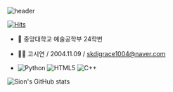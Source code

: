 ![header](https://capsule-render.vercel.app/api?type=waving&color=0:feb0ab,100:f5eded&height=250&section=header&text=Sion's%20Github&animation=fadeIn&fontColor=ffffff&fontSize=80&fontAlign=50&fontAlignY=42)

  [![Hits](https://hits.seeyoufarm.com/api/count/incr/badge.svg?url=https%3A%2F%2Fgithub.com%2Fskdigrace04&count_bg=%23000000&title_bg=%23FFAEB3&icon=github.svg&icon_color=%23FFFFFF&title=+TODAY+%2F+TOTAL&edge_flat=true)](https://hits.seeyoufarm.com)

- 🏫 중앙대학교 예술공학부 24학번
- 💁‍♀️ 고시연 / 2004.11.09 / skdigrace1004@naver.com
  
- ![Python](https://img.shields.io/badge/python-3670A0?style=for-the-badge&logo=python&logoColor=ffdd54)
  ![HTML5](https://img.shields.io/badge/html5-%23E34F26.svg?style=for-the-badge&logo=html5&logoColor=white)
  ![C++](https://img.shields.io/badge/c++-%2300599C.svg?style=for-the-badge&logo=c%2B%2B&logoColor=white)

![Sion's GitHub stats](https://github-readme-stats.vercel.app/api?username=skdigrace04&show_icons=true&bg_color=DEG,ffe9d5,ffcdca&title_color=feb0ab&text_color=ffffff&icon_color=ff849c&border_color=ff849c)
<!--
**skdigrace04/skdigrace04** is a ✨ _special_ ✨ repository because its `README.md` (this file) appears on your GitHub profile.

Here are some ideas to get you started:

- 🔭 I’m currently working on ...
- 🌱 I’m currently learning ...
- 👯 I’m looking to collaborate on ...
- 🤔 I’m looking for help with ...
- 💬 Ask me about ...
- 📫 How to reach me: ...
- 😄 Pronouns: ...
- ⚡ Fun fact: ...
-->
